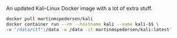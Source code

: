 An updated Kali-Linux Docker image with a lot of extra stuff.

```bash
docker pull martinmspedersen/kali
docker container run --rm --hostname kali --name kali-$$ \
-v "/data/ctf":/data -w /data -it martinmspedersen/kali:latest'
```
